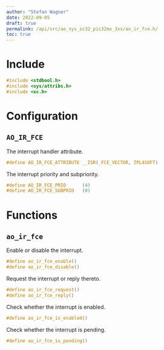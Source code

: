 ```yaml
---
author: "Stefan Wagner"
date: 2022-09-05
draft: true
permalink: /api/src/ao_sys_xc32_pic32mx_3xx/ao_ir_fce.h/
toc: true
---
```


# Include

```c
#include <stdbool.h>
#include <sys/attribs.h>
#include <xc.h>
```

# Configuration

## `AO_IR_FCE`

The interrupt handler attribute.

```c
#define AO_IR_FCE_ATTRIBUTE __ISR(_FCE_VECTOR, IPL4SOFT)
```

The interrupt priority and subpriority.

```c
#define AO_IR_FCE_PRIO      (4)
#define AO_IR_FCE_SUBPRIO   (0)
```

# Functions

## `ao_ir_fce`

Enable or disable the interrupt.

```c
#define ao_ir_fce_enable()
#define ao_ir_fce_disable()
```

Request the interrupt or reply thereto.

```c
#define ao_ir_fce_request()
#define ao_ir_fce_reply()
```

Check whether the interrupt is enabled.

```c
#define ao_ir_fce_is_enabled()
```

Check whether the interrupt is pending.

```c
#define ao_ir_fce_is_pending()
```
